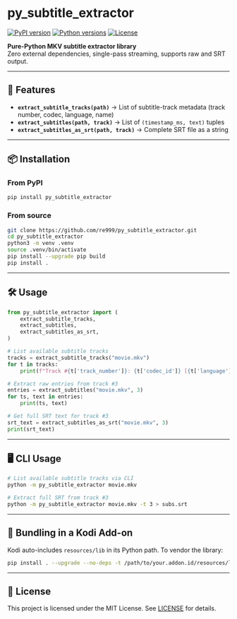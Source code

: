 # py_subtitle_extractor

[![PyPI version](https://img.shields.io/pypi/v/py_subtitle_extractor.svg)](https://pypi.org/project/py_subtitle_extractor)
[![Python versions](https://img.shields.io/pypi/pyversions/py_subtitle_extractor.svg)](https://pypi.org/project/py_subtitle_extractor)
[![License](https://img.shields.io/pypi/l/py_subtitle_extractor.svg)](https://github.com/re999/py_subtitle_extractor/blob/main/LICENSE)


**Pure-Python MKV subtitle extractor library**  
Zero external dependencies, single-pass streaming, supports raw and SRT output.

---

## 🚀 Features

- **`extract_subtitle_tracks(path)`** → List of subtitle-track metadata (track number, codec, language, name)  
- **`extract_subtitles(path, track)`** → List of `(timestamp_ms, text)` tuples  
- **`extract_subtitles_as_srt(path, track)`** → Complete SRT file as a string  

---

## 📦 Installation

### From PyPI
```bash
pip install py_subtitle_extractor
```

### From source
```bash
git clone https://github.com/re999/py_subtitle_extractor.git
cd py_subtitle_extractor
python3 -m venv .venv
source .venv/bin/activate
pip install --upgrade pip build
pip install .
```

---

## 🛠️ Usage

```python
from py_subtitle_extractor import (
    extract_subtitle_tracks,
    extract_subtitles,
    extract_subtitles_as_srt,
)

# List available subtitle tracks
tracks = extract_subtitle_tracks("movie.mkv")
for t in tracks:
    print(f"Track #{t['track_number']}: {t['codec_id']} [{t['language']}] – {t['name']}")

# Extract raw entries from track #3
entries = extract_subtitles("movie.mkv", 3)
for ts, text in entries:
    print(ts, text)

# Get full SRT text for track #3
srt_text = extract_subtitles_as_srt("movie.mkv", 3)
print(srt_text)
```

---

## 🖥️ CLI Usage

```bash
# List available subtitle tracks via CLI
python -m py_subtitle_extractor movie.mkv

# Extract full SRT from track #3
python -m py_subtitle_extractor movie.mkv -t 3 > subs.srt
```

---

## 📂 Bundling in a Kodi Add-on

Kodi auto-includes `resources/lib` in its Python path. To vendor the library:

```bash
pip install . --upgrade --no-deps -t /path/to/your.addon.id/resources/lib
```

---


## 📄 License

This project is licensed under the MIT License. See [LICENSE](LICENSE) for details.
